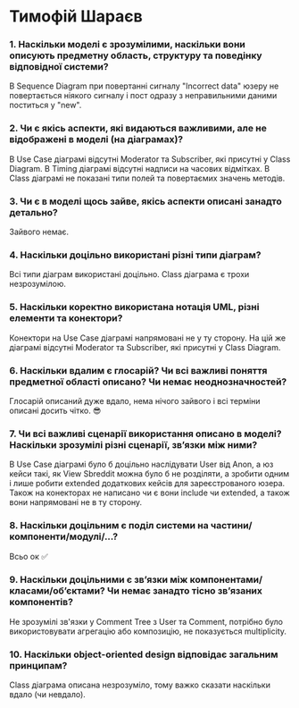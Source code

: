 # Тимофій Шараєв

### 1. Наскільки моделі є зрозумілими, наскільки вони описують предметну область, структуру та поведінку відповідної системи?
В Sequence Diagram при повертанні сигналу "Incorrect data" юзеру не повертається ніякого сигналу і пост одразу з неправильними даними поститься у "new".
### 2. Чи є якісь аспекти, які видаються важливими, але не відображені в моделі (на діаграмах)?
В Use Case діаграмі відсутні Moderator та Subscriber, які присутні у Class Diagram. В Timing діаграмі відсутні надписи на часових відмітках. В Class діаграмі не показані типи полей та повертаємих значень методів.
### 3. Чи є в моделі щось зайве, якісь аспекти описані занадто детально?
Зайвого немає.
### 4. Наскільки доцільно використані різні типи діаграм?
Всі типи діаграм використані доцільно. Class діаграма є трохи незрозумілою.
### 5. Наскільки коректно використана нотація UML, різні елементи та конектори?
Конектори на Use Case діаграмі напрямовані не у ту сторону. На цій же діаграмі відсутні Moderator та Subscriber, які присутні у Class Diagram.
### 6. Наскільки вдалим є глосарій? Чи всі важливі поняття предметної області описано? Чи немає неоднозначностей?
Глосарій описаний дуже вдало, нема нічого зайвого і всі терміни описані досить чітко. 😎
### 7. Чи всі важливі сценарії використання описано в моделі? Наскільки зрозумілі різні сценарії, зв’язки між ними?
В Use Case діаграмі було б доцільно наслідувати User від Anon, а юз кейси такі, як View Sbreddit можна було б не розділяти, а зробити одним і лише робити extended додаткових кейсів для зареєстрованого юзера. Також на конекторах не написано чи є вони include чи extended, а також вони напрямовані не в ту сторону.
### 8. Наскільки доцільним є поділ системи на частини/компоненти/модулі/...?
Всьо ок ✅
### 9. Наскільки доцільними є зв’язки між компонентами/класами/об’єктами? Чи немає занадто тісно зв’язаних компонентів?
Не зрозумілі зв'язки у Comment Tree з User та Comment, потрібно було використовувати агрегацію або композицію, не показується multiplicity.
### 10. Наскільки object-oriented design відповідає загальним принципам?
Class діаграма описана незрозуміло, тому важко сказати наскільки вдало (чи невдало).